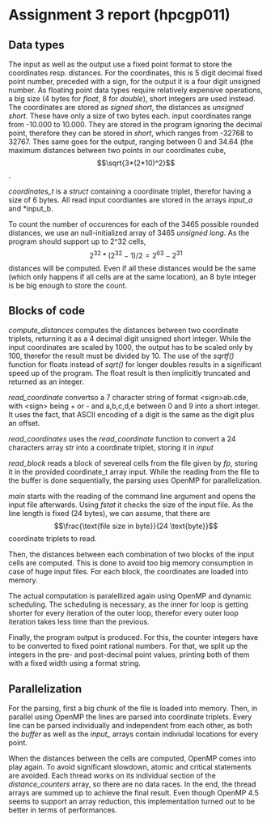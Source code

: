 # Assignment 3 report (hpcgp011)

## Data types

The input as well as the output use a fixed point format to store the coordinates resp. distances.
For the coordinates, this is 5 digit decimal fixed point number, preceded with a sign, for the output it is a four digit unsigned number. As floating point data types require relatively expensive operations, a big size (4 bytes for *float*, 8 for *double*), short integers are used instead. The coordinates are stored as *signed short*, the distances as *unsigned short*. These have only a size of two bytes each. input coordinates range from -10.000 to 10.000. They are stored in the program ignoring the decimal point, therefore they can be stored in *short*, which ranges from -32768 to 32767. Thes same goes for the output, ranging between 0 and 34.64 (the maximum distances between two points in our coordinates cube, $$\sqrt{3*(2*10)^2}$$.

*coordinates_t* is a *struct* containing a coordinate triplet, therefor having a size of 6 bytes. All read input coordiantes are stored in the arrays *input_a* and *input_b.

To count the number of occurences for each of the 3465 possible rounded distances, we use an null-initialized array of 3465 *unsigned long*. As the program should support up to 2^32 cells, $$2^32*(2^32-1)/2 = 2^63-2^31$$ distances will be computed. Even if all these distances would be the same (which only happens if all cells are at the same location), an 8 byte integer is be big enough to store the count.

## Blocks of code
*compute_distances* computes the distances between two coordinate triplets, returning it as a 4 decimal digit unsigned short integer. While the input coordinates are scaled by 1000, the output has to be scaled only by 100, therefor the result must be divided by 10. The use of the *sqrtf()* function for floats instead of *sqrt()* for longer doubles results in a significant speed up of the program. The float result is then implicitly truncated and returned as an integer.

*read_coordinate* convertso a 7 character string of format \<sign\>ab.cde, with \<sign\> being + or - and a,b,c,d,e between 0 and 9 into a short integer. It uses the fact, that ASCII encoding of a digit is the same as the digit plus an offset.

*read_coordinates* uses the *read_coordinate* function to convert a 24 characters array *str* into a coordinate triplet, storing it in *input*

*read_block* reads a block of severeal cells from the file given by *fp*, storing it in the provided coordinate_t array input. While the reading from the file to the buffer is done sequentially, the parsing uses OpenMP for parallelization.

*main* starts with the reading of the command line argument and opens the input file afterwards. Using *fstat* it checks the size of the input file. As the line length is fixed (24 bytes), we can assume, that there are $$\frac{\text{file size in byte}}{24 \text{byte}}$$ coordinate triplets to read. 

Then, the distances between each combination of two blocks of the input cells are computed. This is done to avoid too big memory consumption in case of huge input files. For each block, the coordinates are loaded into memory. 

The actual computation is paralellized again using OpenMP and dynamic scheduling. The scheduling is necessary, as the inner for loop is getting shorter for every iteration of the outer loop, therefor every outer loop iteration takes less time than the previous.

Finally, the program output is produced. For this, the counter integers have to be converted to fixed point rational numbers. For that, we split up the integers in the pre- and post-decimal point values, printing both of them with a fixed width using a format string.

## Parallelization
For the parsing, first a big chunk of the file is loaded into memory. Then, in parallel using OpenMP the lines are parsed into coordinate triplets. Every line can be parsed individually and independent from each other, as both the *buffer* as well as the *input_* arrays contain indiviudal locations for every point.

When the distances between the cells are computed, OpenMP comes into play again. To avoid significant slowdown, atomic and critical statements are avoided. Each thread works on its individual section of the *distance_counters* array, so there are no data races. In the end, the thread arrays are summed up to achieve the final result. Even though OpenMP 4.5 seems to support an array reduction, this implementation turned out to be better in terms of performances.





